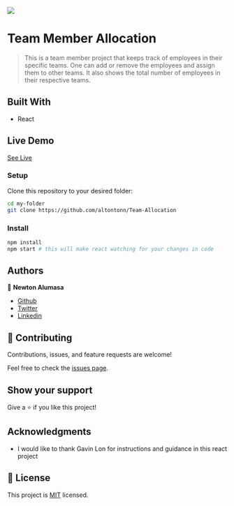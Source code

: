 
![](https://img.shields.io/badge/Microverse-blueviolet)

# Team Member Allocation

> This is a team member project that keeps track of employees in their specific teams. One can add or remove the employees and assign them to other teams. It also shows the total number of employees in their respective teams.


## Built With

- React

## Live Demo

[See Live](https://team-employee.netlify.app/)

### Setup
Clone this repository to your desired folder:

```sh
cd my-folder
git clone https://github.com/altontonn/Team-Allocation
```

### Install
```sh
npm install
npm start # this will make react watching for your changes in code
```


## Authors

👤 **Newton Alumasa**

- [Github](https://github.com/altontonn/)
- [Twitter](https://twitter.com/AlumasaNewton)
- [Linkedin](https://www.linkedin.com/in/newton-alumasa/)

## 🤝 Contributing

Contributions, issues, and feature requests are welcome!

Feel free to check the [issues page](../../issues/).

## Show your support

Give a ⭐️ if you like this project!

## Acknowledgments

- I would like to thank Gavin Lon for instructions and guidance in this react project

## 📝 License

This project is [MIT](./MIT.md) licensed.
